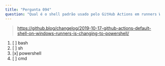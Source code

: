 ```yaml
---
title: "Pergunta 094"
question: "Qual é o shell padrão usado pelo GitHub Actions em runners Windows?"
---
```



> https://github.blog/changelog/2019-10-17-github-actions-default-shell-on-windows-runners-is-changing-to-powershell/
1. [ ] bash  
1. [ ] sh  
1. [x] powershell  
1. [ ] cmd  
